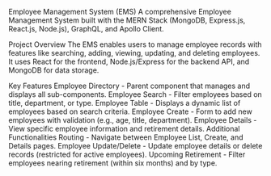 Employee Management System (EMS)
A comprehensive Employee Management System built with the MERN Stack (MongoDB, Express.js, React.js, Node.js), GraphQL, and Apollo Client.

Project Overview
The EMS enables users to manage employee records with features like searching, adding, viewing, updating, and deleting employees. It uses React for the frontend, Node.js/Express for the backend API, and MongoDB for data storage.

Key Features
Employee Directory - Parent component that manages and displays all sub-components.
Employee Search - Filter employees based on title, department, or type.
Employee Table - Displays a dynamic list of employees based on search criteria.
Employee Create - Form to add new employees with validation (e.g., age, title, department).
Employee Details - View specific employee information and retirement details.
Additional Functionalities
Routing - Navigate between Employee List, Create, and Details pages.
Employee Update/Delete - Update employee details or delete records (restricted for active employees).
Upcoming Retirement - Filter employees nearing retirement (within six months) and by type.
